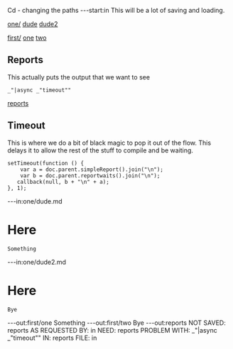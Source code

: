 Cd - changing the paths
---start:in
This will be a lot of saving and loading.

[one/](# "cd: load")
[dude](dude.md "load:")
[dude2](dude2.md "load:")
[](# "cd: load")

[first/](# "cd: save")
[one](#dude::here "save:")
[two](#dude2::here "save:")
[](# "cd: save")

## Reports

This actually puts the output that we want to see
    
    _"|async _"timeout""

[reports](# "save:")

## Timeout 

This is where we do a bit of black magic to pop it out of the flow. This
delays it to allow the rest of the stuff to compile and be waiting. 

    setTimeout(function () {
        var a = doc.parent.simpleReport().join("\n");
        var b = doc.parent.reportwaits().join("\n");
       callback(null, b + "\n" + a);
    }, 1); 
    

---in:one/dude.md
# Here

    Something

---in:one/dude2.md
# Here

    Bye
---out:first/one
Something
---out:first/two
Bye
---out:reports
NOT SAVED: reports AS REQUESTED BY: in NEED: reports
PROBLEM WITH: _"|async _"timeout"" IN: reports FILE: in
